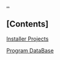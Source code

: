 [..](../IDE.md)

## [Contents]

[Installer Projects](Installer%20Projects/Installer%20Projects.md)

[Program DataBase](Program%20DataBase/Program%20DataBase.md)
